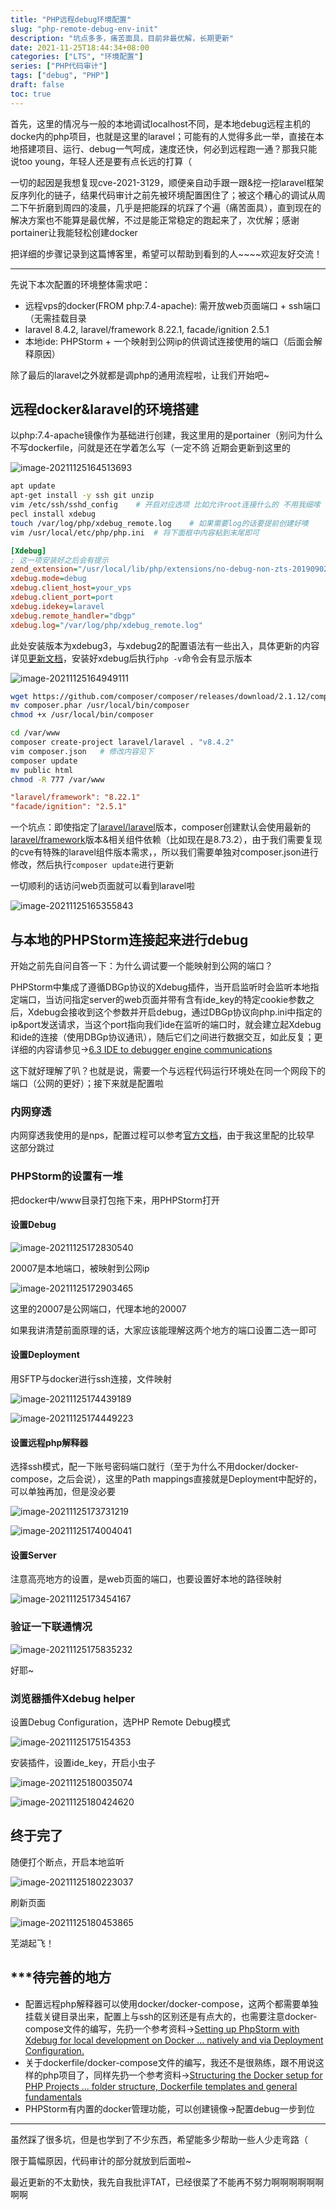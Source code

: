 ```yaml
---
title: "PHP远程debug环境配置"
slug: "php-remote-debug-env-init"
description: "坑点多多，痛苦面具，目前非最优解，长期更新"
date: 2021-11-25T18:44:34+08:00
categories: ["LTS", "环境配置"]
series: ["PHP代码审计"]
tags: ["debug", "PHP"]
draft: false
toc: true
---
```


首先，这里的情况与一般的本地调试localhost不同，是本地debug远程主机的docke内的php项目，也就是这里的laravel；可能有的人觉得多此一举，直接在本地搭建项目、运行、debug一气呵成，速度还快，何必到远程跑一通？那我只能说too young，年轻人还是要有点长远的打算（

一切的起因是我想复现cve-2021-3129，顺便亲自动手跟一跟&挖一挖laravel框架反序列化的链子，结果代码审计之前先被环境配置困住了；被这个糟心的调试从周二下午折磨到周四的凌晨，几乎是把能踩的坑踩了个遍（痛苦面具），直到现在的解决方案也不能算是最优解，不过是能正常稳定的跑起来了，次优解；感谢portainer让我能轻松创建docker

把详细的步骤记录到这篇博客里，希望可以帮助到看到的人~~~~欢迎友好交流！

------

先说下本次配置的环境整体需求吧：

- 远程vps的docker(FROM php:7.4-apache): 需开放web页面端口 + ssh端口（无需挂载目录
- laravel 8.4.2, laravel/framework 8.22.1, facade/ignition 2.5.1
- 本地ide: PHPStorm + 一个映射到公网ip的供调试连接使用的端口（后面会解释原因）

除了最后的laravel之外就都是调php的通用流程啦，让我们开始吧~

## 远程docker&laravel的环境搭建

以php:7.4-apache镜像作为基础进行创建，我这里用的是portainer（别问为什么不写dockerfile，问就是还在学着怎么写（一定不鸽 近期会更新到这里的

![image-20211125164513693](https://raw.githubusercontent.com/AmiaaaZ/ImageOverCloud/master/wpImg/image-20211125164513693.png)

```bash
apt update
apt-get install -y ssh git unzip
vim /etc/ssh/sshd_config	# 开启对应选项 比如允许root连接什么的 不用我细嗦 各位带手子们都应该懂
pecl install xdebug
touch /var/log/php/xdebug_remote.log	# 如果需要log的话要提前创建好噢
vim /usr/local/etc/php/php.ini	# 将下面框中内容粘到末尾即可
```

```ini
[Xdebug]
; 这一项安装好之后会有提示
zend_extension="/usr/local/lib/php/extensions/no-debug-non-zts-20190902/xdebug.so"
xdebug.mode=debug
xdebug.client_host=your_vps
xdebug.client_port=port
xdebug.idekey=laravel
xdebug.remote_handler="dbgp"
xdebug.log="/var/log/php/xdebug_remote.log"
```

此处安装版本为xdebug3，与xdebug2的配置语法有一些出入，具体更新的内容详见[更新文档](https://xdebug.org/docs/upgrade_guide)，安装好xdebug后执行`php -v`命令会有显示版本

![image-20211125164949111](https://raw.githubusercontent.com/AmiaaaZ/ImageOverCloud/master/wpImg/image-20211125164949111.png)

```bash
wget https://github.com/composer/composer/releases/download/2.1.12/composer.phar
mv composer.phar /usr/local/bin/composer
chmod +x /usr/local/bin/composer
```

```bash
cd /var/www
composer create-project laravel/laravel . "v8.4.2"
vim composer.json	# 修改内容见下
composer update
mv public html
chmod -R 777 /var/www
```

```ini
"laravel/framework": "8.22.1"
"facade/ignition": "2.5.1"
```

一个坑点：即使指定了[laravel/laravel](laravel/laravel)版本，composer创建默认会使用最新的[laravel/framework](laravel/framework)版本&相关组件依赖（比如现在是8.73.2），由于我们需要复现的cve有特殊的laravel组件版本需求，，所以我们需要单独对composer.json进行修改，然后执行`composer update`进行更新

一切顺利的话访问web页面就可以看到laravel啦

![image-20211125165355843](https://raw.githubusercontent.com/AmiaaaZ/ImageOverCloud/master/wpImg/image-20211125165355843.png)

## 与本地的PHPStorm连接起来进行debug

开始之前先自问自答一下：为什么调试要一个能映射到公网的端口？

PHPStorm中集成了遵循DBGp协议的Xdebug插件，当开启监听时会监听本地指定端口，当访问指定server的web页面并带有含有ide_key的特定cookie参数之后，Xdebug会接收到这个参数并开启debug，通过DBGp协议向php.ini中指定的ip&port发送请求，当这个port指向我们ide在监听的端口时，就会建立起Xdebug和ide的连接（使用DBGp协议通讯），随后它们之间进行数据交互，如此反复；更详细的内容请参见->[6.3 IDE to debugger engine communications](https://xdebug.org/docs/dbgp#id32)

这下就好理解了叭？也就是说，需要一个与远程代码运行环境处在同一个网段下的端口（公网的更好）；接下来就是配置啦

### 内网穿透

内网穿透我使用的是nps，配置过程可以参考[官方文档](https://ehang-io.github.io/nps/#/run)，由于我这里配的比较早 这部分跳过

### PHPStorm的设置有一堆

把docker中/www目录打包拖下来，用PHPStorm打开

#### 设置Debug

![image-20211125172830540](https://raw.githubusercontent.com/AmiaaaZ/ImageOverCloud/master/wpImg/image-20211125172830540.png)

20007是本地端口，被映射到公网ip

![image-20211125172903465](https://raw.githubusercontent.com/AmiaaaZ/ImageOverCloud/master/wpImg/image-20211125172903465.png)

这里的20007是公网端口，代理本地的20007

如果我讲清楚前面原理的话，大家应该能理解这两个地方的端口设置二选一即可

#### 设置Deployment

用SFTP与docker进行ssh连接，文件映射

![image-20211125174439189](https://raw.githubusercontent.com/AmiaaaZ/ImageOverCloud/master/wpImg/image-20211125174439189.png)

![image-20211125174449223](https://raw.githubusercontent.com/AmiaaaZ/ImageOverCloud/master/wpImg/image-20211125174449223.png)

#### 设置远程php解释器

选择ssh模式，配一下账号密码端口就行（至于为什么不用docker/docker-compose，之后会说），这里的Path mappings直接就是Deployment中配好的，可以单独再加，但是没必要

![image-20211125173731219](https://raw.githubusercontent.com/AmiaaaZ/ImageOverCloud/master/wpImg/image-20211125173731219.png)

![image-20211125174004041](https://raw.githubusercontent.com/AmiaaaZ/ImageOverCloud/master/wpImg/image-20211125174004041.png)

#### 设置Server

注意高亮地方的设置，是web页面的端口，也要设置好本地的路径映射

![image-20211125173454167](https://raw.githubusercontent.com/AmiaaaZ/ImageOverCloud/master/wpImg/image-20211125173454167.png)

### 验证一下联通情况

![image-20211125175835232](https://raw.githubusercontent.com/AmiaaaZ/ImageOverCloud/master/wpImg/image-20211125175835232.png)

好耶~

### 浏览器插件Xdebug helper

设置Debug Configuration，选PHP Remote Debug模式

![image-20211125175154353](https://raw.githubusercontent.com/AmiaaaZ/ImageOverCloud/master/wpImg/image-20211125175154353.png)

安装插件，设置ide_key，开启小虫子

![image-20211125180035074](https://raw.githubusercontent.com/AmiaaaZ/ImageOverCloud/master/wpImg/image-20211125180035074.png)

![image-20211125180424620](https://raw.githubusercontent.com/AmiaaaZ/ImageOverCloud/master/wpImg/image-20211125180424620.png)

## 终于完了

随便打个断点，开启本地监听

![image-20211125180223037](https://raw.githubusercontent.com/AmiaaaZ/ImageOverCloud/master/wpImg/image-20211125180223037.png)

刷新页面

![image-20211125180453865](https://raw.githubusercontent.com/AmiaaaZ/ImageOverCloud/master/wpImg/image-20211125180453865.png)

芜湖起飞！

## ***待完善的地方

- 配置远程php解释器可以使用docker/docker-compose，这两个都需要单独挂载关键目录出来，配置上与ssh的区别还是有点大的，也需要注意docker-compose文件的编写，先扔一个参考资料->[Setting up PhpStorm with Xdebug for local development on Docker ... natively and via Deployment Configuration.](https://www.pascallandau.com/blog/setup-phpstorm-with-xdebug-on-docker/#setup-the-docker-containers)
- 关于dockerfile/docker-compose文件的编写，我还不是很熟练，跟不用说这样的php项目了，同样先扔一个参考资料->[Structuring the Docker setup for PHP Projects ... folder structure, Dockerfile templates and general fundamentals](https://www.pascallandau.com/blog/structuring-the-docker-setup-for-php-projects/)
- PHPStorm有内置的docker管理功能，可以创建镜像->配置debug一步到位

------

虽然踩了很多坑，但是也学到了不少东西，希望能多少帮助一些人少走弯路（

限于篇幅原因，代码审计的部分就放到后面啦~

最近更新的不太勤快，我先自我批评TAT，已经很菜了不能再不努力啊啊啊啊啊啊啊啊